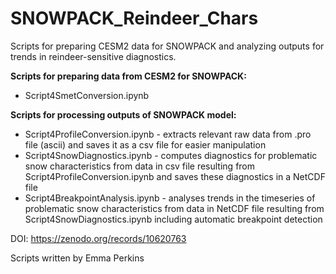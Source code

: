 # SNOWPACK_Reindeer_Chars
Scripts for preparing CESM2 data for SNOWPACK and analyzing outputs for trends in reindeer-sensitive diagnostics.

**Scripts for preparing data from CESM2 for SNOWPACK:**  
* Script4SmetConversion.ipynb

**Scripts for processing outputs of SNOWPACK model:**  
* Script4ProfileConversion.ipynb - extracts relevant raw data from .pro file (ascii) and saves it as a csv file for easier manipulation
* Script4SnowDiagnostics.ipynb - computes diagnostics for problematic snow characteristics from data in csv file resulting from Script4ProfileConversion.ipynb and saves these diagnostics in a NetCDF file
* Script4BreakpointAnalysis.ipynb - analyses trends in the timeseries of problematic snow characteristics from data in NetCDF file resulting from Script4SnowDiagnostics.ipynb including automatic breakpoint detection


DOI: https://zenodo.org/records/10620763

Scripts written by Emma Perkins
